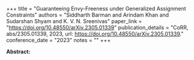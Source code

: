 +++
title = "Guaranteeing Envy-Freeness under Generalized Assignment Constraints"
authors = "Siddharth Barman and Arindam Khan and Sudarshan Shyam and K. V. N. Sreenivas"
paper_link = "https://doi.org/10.48550/arXiv.2305.01339"
publication_details = "CoRR, abs/2305.01339, 2023, url: <a href='https://doi.org/10.48550/arXiv.2305.01339' target='_blank'>https://doi.org/10.48550/arXiv.2305.01339</a>."
conference_date = "2023"
notes = ""
+++

<b>Abstract:</b>
